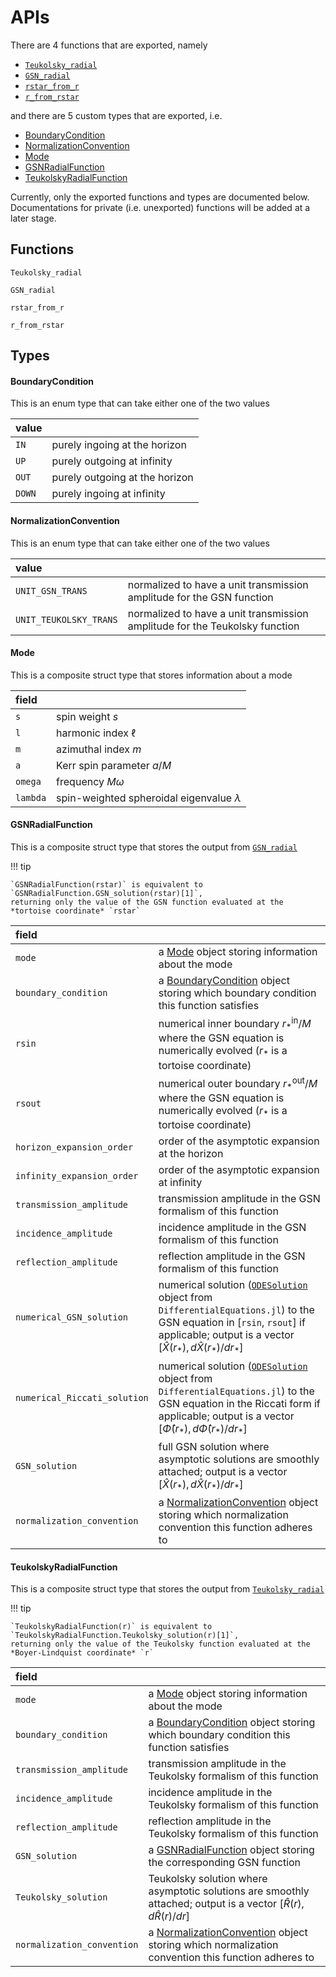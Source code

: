 # APIs

There are 4 functions that are exported, namely

- [`Teukolsky_radial`](@ref)
- [`GSN_radial`](@ref)
- [`rstar_from_r`](@ref)
- [`r_from_rstar`](@ref)

and there are 5 custom types that are exported, i.e.

- [BoundaryCondition](@ref)
- [NormalizationConvention](@ref)
- [Mode](@ref)
- [GSNRadialFunction](@ref)
- [TeukolskyRadialFunction](@ref)

Currently, only the exported functions and types are documented below. Documentations for private (i.e. unexported) functions will be added at a later stage.

## Functions
```@docs
Teukolsky_radial
```

```@docs
GSN_radial
```

```@docs
rstar_from_r
```

```@docs
r_from_rstar
```

## Types
#### BoundaryCondition
This is an enum type that can take either one of the two values

| value |  |
| :--- | :--- |
| `IN` | purely ingoing at the horizon | 
| `UP` | purely outgoing at infinity |
| `OUT` | purely outgoing at the horizon |
| `DOWN`| purely ingoing at infinity |

#### NormalizationConvention
This is an enum type that can take either one of the two values

| value |   |
| :--- | :--- |
| `UNIT_GSN_TRANS` | normalized to have a unit transmission amplitude for the GSN function | 
| `UNIT_TEUKOLSKY_TRANS` | normalized to have a unit transmission amplitude for the Teukolsky function |

#### Mode
This is a composite struct type that stores information about a mode

| field |   |
| :--- | :--- |
| `s` | spin weight $s$ |
| `l` | harmonic index $\ell$ |
| `m` | azimuthal index $m$ |
| `a` | Kerr spin parameter $a/M$ |
| `omega` | frequency $M\omega$ |
| `lambda` | spin-weighted spheroidal eigenvalue $\lambda$ |

#### GSNRadialFunction
This is a composite struct type that stores the output from [`GSN_radial`](@ref)

!!! tip

    `GSNRadialFunction(rstar)` is equivalent to `GSNRadialFunction.GSN_solution(rstar)[1]`, 
    returning only the value of the GSN function evaluated at the *tortoise coordinate* `rstar`

| field |    |
| :--- | :--- |
| `mode` | a [Mode](@ref) object storing information about the mode |
| `boundary_condition` | a [BoundaryCondition](@ref) object storing which boundary condition this function satisfies |
| `rsin` | numerical inner boundary $r_{*}^{\mathrm{in}}/M$ where the GSN equation is numerically evolved ($r_{*}$ is a tortoise coordinate) |
| `rsout` | numerical outer boundary $r_{*}^{\mathrm{out}}/M$ where the GSN equation is numerically evolved ($r_{*}$ is a tortoise coordinate) |
| `horizon_expansion_order` | order of the asymptotic expansion at the horizon |
| `infinity_expansion_order` | order of the asymptotic expansion at infinity |
| `transmission_amplitude` | transmission amplitude in the GSN formalism of this function |
| `incidence_amplitude` | incidence amplitude in the GSN formalism of this function |
| `reflection_amplitude` | reflection amplitude in the GSN formalism of this function |
| `numerical_GSN_solution` | numerical solution ([`ODESolution`](https://docs.sciml.ai/DiffEqDocs/stable/types/ode_types/#SciMLBase.ODESolution) object from `DifferentialEquations.jl`) to the GSN equation in [`rsin`, `rsout`] if applicable; output is a vector $[ \hat{X}(r_{*}), d\hat{X}(r_{*})/dr_{*} ]$ |
| `numerical_Riccati_solution` | numerical solution ([`ODESolution`](https://docs.sciml.ai/DiffEqDocs/stable/types/ode_types/#SciMLBase.ODESolution) object from `DifferentialEquations.jl`) to the GSN equation in the Riccati form if applicable; output is a vector $[ \hat{\Phi}(r_{*}), d\hat{\Phi}(r_{*})/dr_{*} ]$ |
| `GSN_solution` | full GSN solution where asymptotic solutions are smoothly attached; output is a vector $[ \hat{X}(r_{*}), d\hat{X}(r_{*})/dr_{*} ]$ |
| `normalization_convention` | a [NormalizationConvention](@ref) object storing which normalization convention this function adheres to |

#### TeukolskyRadialFunction
This is a composite struct type that stores the output from [`Teukolsky_radial`](@ref)

!!! tip

    `TeukolskyRadialFunction(r)` is equivalent to `TeukolskyRadialFunction.Teukolsky_solution(r)[1]`, 
    returning only the value of the Teukolsky function evaluated at the *Boyer-Lindquist coordinate* `r`

| field |    |
| :--- | :--- |
| `mode` | a [Mode](@ref) object storing information about the mode |
| `boundary_condition` | a [BoundaryCondition](@ref) object storing which boundary condition this function satisfies |
| `transmission_amplitude` | transmission amplitude in the Teukolsky formalism of this function |
| `incidence_amplitude` | incidence amplitude in the Teukolsky formalism of this function |
| `reflection_amplitude` | reflection amplitude in the Teukolsky formalism of this function |
| `GSN_solution` | a [GSNRadialFunction](@ref) object storing the corresponding GSN function
| `Teukolsky_solution` | Teukolsky solution where asymptotic solutions are smoothly attached; output is a vector $[ \hat{R}(r), d\hat{R}(r)/dr ]$ |
| `normalization_convention` | a [NormalizationConvention](@ref) object storing which normalization convention this function adheres to |